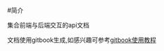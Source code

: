 #简介 

集合前端与后端交互的api文档

文档使用gitbook生成,如感兴趣可参考[gitbook使用教程](http://www.chengweiyang.cn/gitbook/basic-usage/README.html)
   
   
 







